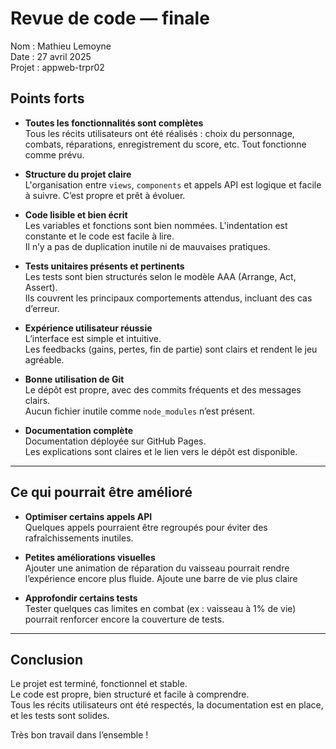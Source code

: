 # Revue de code — finale

Nom : Mathieu Lemoyne  
Date : 27 avril 2025  
Projet : appweb-trpr02

## Points forts

- **Toutes les fonctionnalités sont complètes**  
  Tous les récits utilisateurs ont été réalisés : choix du personnage, combats, réparations, enregistrement du score, etc. Tout fonctionne comme prévu.

- **Structure du projet claire**  
  L'organisation entre `views`, `components` et appels API est logique et facile à suivre. C’est propre et prêt à évoluer.

- **Code lisible et bien écrit**  
  Les variables et fonctions sont bien nommées. L'indentation est constante et le code est facile à lire.  
  Il n’y a pas de duplication inutile ni de mauvaises pratiques.

- **Tests unitaires présents et pertinents**  
  Les tests sont bien structurés selon le modèle AAA (Arrange, Act, Assert).  
  Ils couvrent les principaux comportements attendus, incluant des cas d’erreur.

- **Expérience utilisateur réussie**  
  L’interface est simple et intuitive.  
  Les feedbacks (gains, pertes, fin de partie) sont clairs et rendent le jeu agréable.

- **Bonne utilisation de Git**  
  Le dépôt est propre, avec des commits fréquents et des messages clairs.  
  Aucun fichier inutile comme `node_modules` n’est présent.

- **Documentation complète**  
  Documentation déployée sur GitHub Pages.  
  Les explications sont claires et le lien vers le dépôt est disponible.

---

## Ce qui pourrait être amélioré

- **Optimiser certains appels API**  
  Quelques appels pourraient être regroupés pour éviter des rafraîchissements inutiles.

- **Petites améliorations visuelles**  
  Ajouter une animation de réparation du vaisseau pourrait rendre l’expérience encore plus fluide.
  Ajoute une barre de vie plus claire

- **Approfondir certains tests**  
  Tester quelques cas limites en combat (ex : vaisseau à 1% de vie) pourrait renforcer encore la couverture de tests.

---

## Conclusion

Le projet est terminé, fonctionnel et stable.  
Le code est propre, bien structuré et facile à comprendre.  
Tous les récits utilisateurs ont été respectés, la documentation est en place, et les tests sont solides.

Très bon travail dans l’ensemble !
